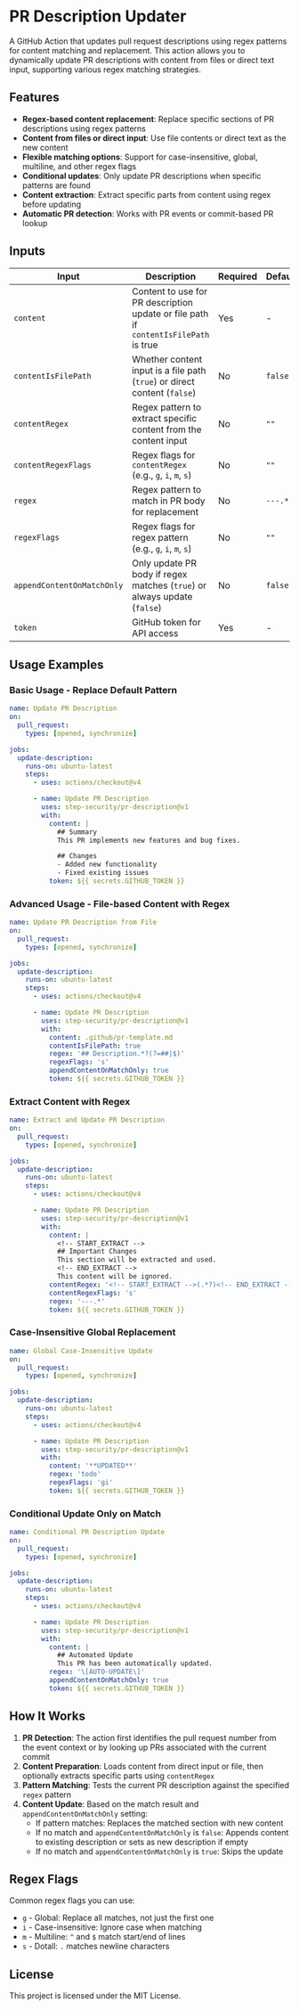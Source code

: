 # PR Description Updater

A GitHub Action that updates pull request descriptions using regex patterns for content matching and replacement. This action allows you to dynamically update PR descriptions with content from files or direct text input, supporting various regex matching strategies.

## Features

- **Regex-based content replacement**: Replace specific sections of PR descriptions using regex patterns
- **Content from files or direct input**: Use file contents or direct text as the new content
- **Flexible matching options**: Support for case-insensitive, global, multiline, and other regex flags
- **Conditional updates**: Only update PR descriptions when specific patterns are found
- **Content extraction**: Extract specific parts from content using regex before updating
- **Automatic PR detection**: Works with PR events or commit-based PR lookup

## Inputs

| Input                      | Description                                                                          | Required | Default |
| -------------------------- | ------------------------------------------------------------------------------------ | -------- | ------- |
| `content`                  | Content to use for PR description update or file path if `contentIsFilePath` is true | Yes      | -       |
| `contentIsFilePath`        | Whether content input is a file path (`true`) or direct content (`false`)            | No       | `false` |
| `contentRegex`             | Regex pattern to extract specific content from the content input                     | No       | `""`    |
| `contentRegexFlags`        | Regex flags for `contentRegex` (e.g., `g`, `i`, `m`, `s`)                            | No       | `""`    |
| `regex`                    | Regex pattern to match in PR body for replacement                                    | No       | `---.*` |
| `regexFlags`               | Regex flags for regex pattern (e.g., `g`, `i`, `m`, `s`)                             | No       | `""`    |
| `appendContentOnMatchOnly` | Only update PR body if regex matches (`true`) or always update (`false`)             | No       | `false` |
| `token`                    | GitHub token for API access                                                          | Yes      | -       |

## Usage Examples

### Basic Usage - Replace Default Pattern

```yaml
name: Update PR Description
on:
  pull_request:
    types: [opened, synchronize]

jobs:
  update-description:
    runs-on: ubuntu-latest
    steps:
      - uses: actions/checkout@v4

      - name: Update PR Description
        uses: step-security/pr-description@v1
        with:
          content: |
            ## Summary
            This PR implements new features and bug fixes.

            ## Changes
            - Added new functionality
            - Fixed existing issues
          token: ${{ secrets.GITHUB_TOKEN }}
```

### Advanced Usage - File-based Content with Regex

```yaml
name: Update PR Description from File
on:
  pull_request:
    types: [opened, synchronize]

jobs:
  update-description:
    runs-on: ubuntu-latest
    steps:
      - uses: actions/checkout@v4

      - name: Update PR Description
        uses: step-security/pr-description@v1
        with:
          content: .github/pr-template.md
          contentIsFilePath: true
          regex: '## Description.*?(?=##|$)'
          regexFlags: 's'
          appendContentOnMatchOnly: true
          token: ${{ secrets.GITHUB_TOKEN }}
```

### Extract Content with Regex

```yaml
name: Extract and Update PR Description
on:
  pull_request:
    types: [opened, synchronize]

jobs:
  update-description:
    runs-on: ubuntu-latest
    steps:
      - uses: actions/checkout@v4

      - name: Update PR Description
        uses: step-security/pr-description@v1
        with:
          content: |
            <!-- START_EXTRACT -->
            ## Important Changes
            This section will be extracted and used.
            <!-- END_EXTRACT -->
            This content will be ignored.
          contentRegex: '<!-- START_EXTRACT -->(.*?)<!-- END_EXTRACT -->'
          contentRegexFlags: 's'
          regex: '---.*'
          token: ${{ secrets.GITHUB_TOKEN }}
```

### Case-Insensitive Global Replacement

```yaml
name: Global Case-Insensitive Update
on:
  pull_request:
    types: [opened, synchronize]

jobs:
  update-description:
    runs-on: ubuntu-latest
    steps:
      - uses: actions/checkout@v4

      - name: Update PR Description
        uses: step-security/pr-description@v1
        with:
          content: '**UPDATED**'
          regex: 'todo'
          regexFlags: 'gi'
          token: ${{ secrets.GITHUB_TOKEN }}
```

### Conditional Update Only on Match

```yaml
name: Conditional PR Description Update
on:
  pull_request:
    types: [opened, synchronize]

jobs:
  update-description:
    runs-on: ubuntu-latest
    steps:
      - uses: actions/checkout@v4

      - name: Update PR Description
        uses: step-security/pr-description@v1
        with:
          content: |
            ## Automated Update
            This PR has been automatically updated.
          regex: '\[AUTO-UPDATE\]'
          appendContentOnMatchOnly: true
          token: ${{ secrets.GITHUB_TOKEN }}
```

## How It Works

1. **PR Detection**: The action first identifies the pull request number from the event context or by looking up PRs associated with the current commit
2. **Content Preparation**: Loads content from direct input or file, then optionally extracts specific parts using `contentRegex`
3. **Pattern Matching**: Tests the current PR description against the specified `regex` pattern
4. **Content Update**: Based on the match result and `appendContentOnMatchOnly` setting:
   - If pattern matches: Replaces the matched section with new content
   - If no match and `appendContentOnMatchOnly` is `false`: Appends content to existing description or sets as new description if empty
   - If no match and `appendContentOnMatchOnly` is `true`: Skips the update

## Regex Flags

Common regex flags you can use:

- `g` - Global: Replace all matches, not just the first one
- `i` - Case-insensitive: Ignore case when matching
- `m` - Multiline: `^` and `$` match start/end of lines
- `s` - Dotall: `.` matches newline characters

## License

This project is licensed under the MIT License.
